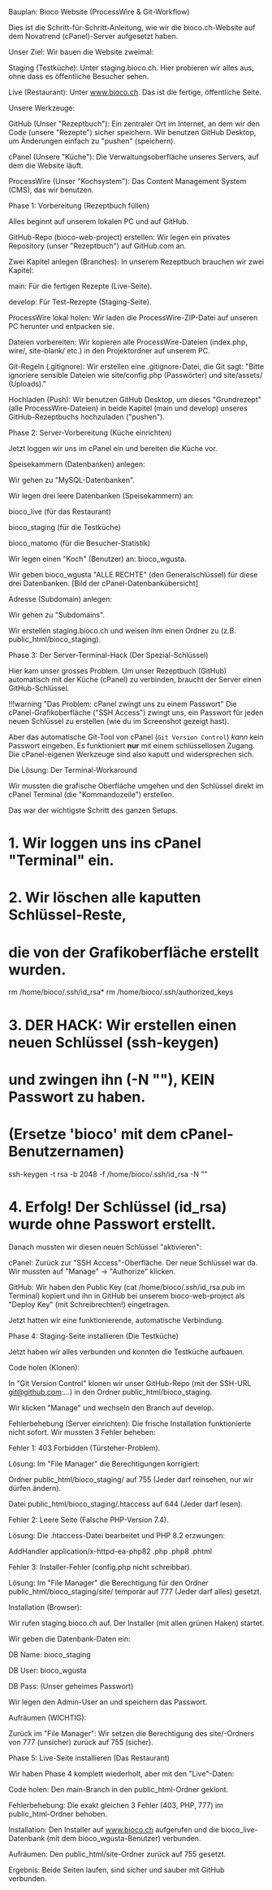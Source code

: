 Bauplan: Bioco Website (ProcessWire & Git-Workflow)

Dies ist die Schritt-für-Schritt-Anleitung, wie wir die bioco.ch-Website auf dem Novatrend (cPanel)-Server aufgesetzt haben.

Unser Ziel: Wir bauen die Website zweimal:

Staging (Testküche): Unter staging.bioco.ch. Hier probieren wir alles aus, ohne dass es öffentliche Besucher sehen.

Live (Restaurant): Unter www.bioco.ch. Das ist die fertige, öffentliche Seite.

Unsere Werkzeuge:

GitHub (Unser "Rezeptbuch"): Ein zentraler Ort im Internet, an dem wir den Code (unsere "Rezepte") sicher speichern. Wir benutzen GitHub Desktop, um Änderungen einfach zu "pushen" (speichern).

cPanel (Unsere "Küche"): Die Verwaltungsoberfläche unseres Servers, auf dem die Website läuft.

ProcessWire (Unser "Kochsystem"): Das Content Management System (CMS), das wir benutzen.

Phase 1: Vorbereitung (Rezeptbuch füllen)

Alles beginnt auf unserem lokalen PC und auf GitHub.

GitHub-Repo (bioco-web-project) erstellen: Wir legen ein privates Repository (unser "Rezeptbuch") auf GitHub.com an.

Zwei Kapitel anlegen (Branches): In unserem Rezeptbuch brauchen wir zwei Kapitel:

main: Für die fertigen Rezepte (Live-Seite).

develop: Für Test-Rezepte (Staging-Seite).

ProcessWire lokal holen: Wir laden die ProcessWire-ZIP-Datei auf unseren PC herunter und entpacken sie.

Dateien vorbereiten: Wir kopieren alle ProcessWire-Dateien (index.php, wire/, site-blank/ etc.) in den Projektordner auf unserem PC.

Git-Regeln (.gitignore): Wir erstellen eine .gitignore-Datei, die Git sagt: "Bitte ignoriere sensible Dateien wie site/config.php (Passwörter) und site/assets/ (Uploads)."

Hochladen (Push): Wir benutzen GitHub Desktop, um dieses "Grundrezept" (alle ProcessWire-Dateien) in beide Kapitel (main und develop) unseres GitHub-Rezeptbuchs hochzuladen ("pushen").

Phase 2: Server-Vorbereitung (Küche einrichten)

Jetzt loggen wir uns im cPanel ein und bereiten die Küche vor.

Speisekammern (Datenbanken) anlegen:

Wir gehen zu "MySQL-Datenbanken".

Wir legen drei leere Datenbanken (Speisekammern) an:

bioco_live (für das Restaurant)

bioco_staging (für die Testküche)

bioco_matomo (für die Besucher-Statistik)

Wir legen einen "Koch" (Benutzer) an: bioco_wgusta.

Wir geben bioco_wgusta "ALLE RECHTE" (den Generalschlüssel) für diese drei Datenbanken.
[Bild der cPanel-Datenbankübersicht]

Adresse (Subdomain) anlegen:

Wir gehen zu "Subdomains".

Wir erstellen staging.bioco.ch und weisen ihm einen Ordner zu (z.B. public_html/bioco_staging).

Phase 3: Der Server-Terminal-Hack (Der Spezial-Schlüssel)

Hier kam unser grosses Problem. Um unser Rezeptbuch (GitHub) automatisch mit der Küche (cPanel) zu verbinden, braucht der Server einen GitHub-Schlüssel.

!!!warning "Das Problem: cPanel zwingt uns zu einem Passwort"
Die cPanel-Grafikoberfläche ("SSH Access") zwingt uns, ein Passwort für jeden neuen Schlüssel zu erstellen (wie du im Screenshot gezeigt hast).

Aber das automatische Git-Tool von cPanel (`Git Version Control`) *kann* kein Passwort eingeben. Es funktioniert **nur** mit einem schlüssellosen Zugang. Die cPanel-eigenen Werkzeuge sind also kaputt und widersprechen sich.


Die Lösung: Der Terminal-Workaround

Wir mussten die grafische Oberfläche umgehen und den Schlüssel direkt im cPanel Terminal (die "Kommandozeile") erstellen.

Das war der wichtigste Schritt des ganzen Setups.

# 1. Wir loggen uns ins cPanel "Terminal" ein.

# 2. Wir löschen alle kaputten Schlüssel-Reste,
#    die von der Grafikoberfläche erstellt wurden.
rm /home/bioco/.ssh/id_rsa*
rm /home/bioco/.ssh/authorized_keys

# 3. DER HACK: Wir erstellen einen neuen Schlüssel (ssh-keygen)
#    und zwingen ihn (-N ""), KEIN Passwort zu haben.
#    (Ersetze 'bioco' mit dem cPanel-Benutzernamen)
ssh-keygen -t rsa -b 2048 -f /home/bioco/.ssh/id_rsa -N ""

# 4. Erfolg! Der Schlüssel (id_rsa) wurde ohne Passwort erstellt.


Danach mussten wir diesen neuen Schlüssel "aktivieren":

cPanel: Zurück zur "SSH Access"-Oberfläche. Der neue Schlüssel war da. Wir mussten auf "Manage" -> "Authorize" klicken.

GitHub: Wir haben den Public Key (cat /home/bioco/.ssh/id_rsa.pub im Terminal) kopiert und ihn in GitHub bei unserem bioco-web-project als "Deploy Key" (mit Schreibrechten!) eingetragen.

Jetzt hatten wir eine funktionierende, automatische Verbindung.

Phase 4: Staging-Seite installieren (Die Testküche)

Jetzt haben wir alles verbunden und konnten die Testküche aufbauen.

Code holen (Klonen):

In "Git Version Control" klonen wir unser GitHub-Repo (mit der SSH-URL git@github.com:...) in den Ordner public_html/bioco_staging.

Wir klicken "Manage" und wechseln den Branch auf develop.

Fehlerbehebung (Server einrichten):
Die frische Installation funktionierte nicht sofort. Wir mussten 3 Fehler beheben:

Fehler 1: 403 Forbidden (Türsteher-Problem).

Lösung: Im "File Manager" die Berechtigungen korrigiert:

Ordner public_html/bioco_staging/ auf 755 (Jeder darf reinsehen, nur wir dürfen ändern).

Datei public_html/bioco_staging/.htaccess auf 644 (Jeder darf lesen).

Fehler 2: Leere Seite (Falsche PHP-Version 7.4).

Lösung: Die .htaccess-Datei bearbeitet und PHP 8.2 erzwungen:

<IfModule mime_module>
  AddHandler application/x-httpd-ea-php82 .php .php8 .phtml
</IfModule>


Fehler 3: Installer-Fehler (config.php nicht schreibbar).

Lösung: Im "File Manager" die Berechtigung für den Ordner public_html/bioco_staging/site/ temporär auf 777 (Jeder darf alles) gesetzt.

Installation (Browser):

Wir rufen staging.bioco.ch auf. Der Installer (mit allen grünen Haken) startet.

Wir geben die Datenbank-Daten ein:

DB Name: bioco_staging

DB User: bioco_wgusta

DB Pass: (Unser geheimes Passwort)

Wir legen den Admin-User an und speichern das Passwort.

Aufräumen (WICHTIG):

Zurück im "File Manager": Wir setzen die Berechtigung des site/-Ordners von 777 (unsicher) zurück auf 755 (sicher).

Phase 5: Live-Seite installieren (Das Restaurant)

Wir haben Phase 4 komplett wiederholt, aber mit den "Live"-Daten:

Code holen: Den main-Branch in den public_html-Ordner geklont.

Fehlerbehebung: Die exakt gleichen 3 Fehler (403, PHP, 777) im public_html-Ordner behoben.

Installation: Den Installer auf www.bioco.ch aufgerufen und die bioco_live-Datenbank (mit dem bioco_wgusta-Benutzer) verbunden.

Aufräumen: Den public_html/site-Ordner zurück auf 755 gesetzt.

Ergebnis: Beide Seiten laufen, sind sicher und sauber mit GitHub verbunden.